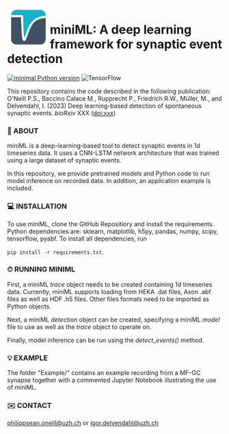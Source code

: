 <img align="left" width="100" height="100" src="minML_icon.png">

# miniML: A deep learning framework for synaptic event detection

[![minimal Python version](https://img.shields.io/badge/Python%3E%3D-3.9-3670A0.svg?style=flat&logo=python&logoColor=white)](https://www.anaconda.com/download/)
![TensorFlow](https://img.shields.io/badge/TensorFlow-%23FF6F00.svg?style=flat&logo=TensorFlow&logoColor=white)


This repository contains the code described in the following publication:  
O'Neill P.S., Baccino Calace M., Rupprecht P., Friedrich R.W., Müller, M., and Delvendahl, I. 
(2023) Deep learning-based detection of spontaneous synaptic events. _bioRxiv_ XXX ([doi:xxx](https://tbd))  


### 🧠 ABOUT

miniML is a deep-learning-based tool to detect synaptic events in 1d timeseries data. It uses a CNN-LSTM network architecture that was trained using a large dataset of synaptic events. 

In this repository, we provide pretrained models and Python code to run model inference on recorded data. In addition, an application example is included.

### 💻 INSTALLATION

To use miniML, clone the GitHub Repositiory and install the requirements. Python dependencies are: sklearn, matplotlib, h5py, pandas, numpy, scipy, tensorflow, pyabf. To install all dependencies, run 

`pip install -r requirements.txt`. 


### ⏱ RUNNING MINIML

First, a miniML *trace* object needs to be created containing 1d timeseries data. Currently, miniML supports loading from HEKA .dat files, Axon .abf files as well as HDF .h5 files. Other files formats need to be imported as Python objects.

Next, a miniML *detection* object can be created, specifying a miniML *model* file to use as well as the *trace* object to operate on. 

Finally, model inference can be run using the *detect_events()* method. 


### 💡 EXAMPLE

The folder "Example/" contains an example recording from a MF–GC synapse together with a commented Jupyter Notebook illustrating the use of miniML.



### ✉️ CONTACT
philippsean.oneill@uzh.ch or igor.delvendahl@uzh.ch